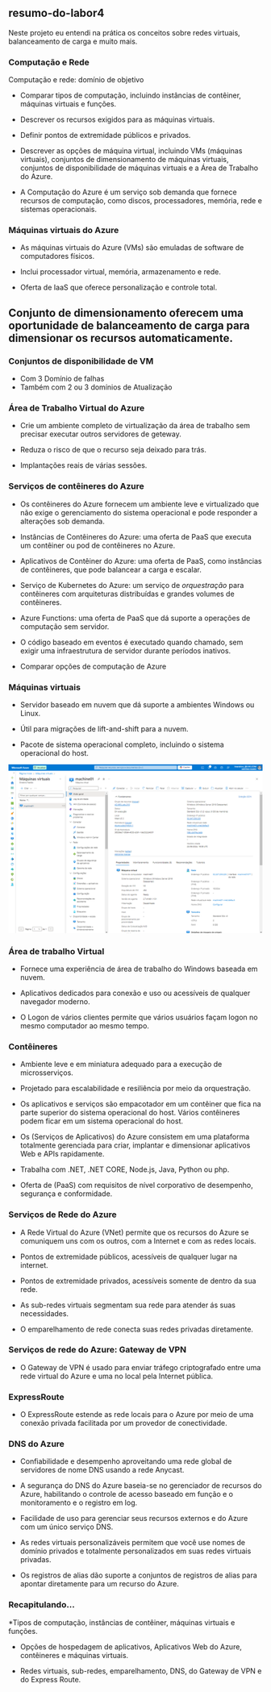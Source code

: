 ## resumo-do-labor4
Neste projeto eu entendi na prática os conceitos sobre redes virtuais, balanceamento de carga e muito mais.

### Computação e Rede

Computação e rede: domínio de objetivo

* Comparar tipos de computação, incluindo instâncias de contêiner, máquinas virtuais
e funções.

* Descrever os recursos exigidos para as máquinas virtuais.

* Definir pontos de extremidade públicos e privados.

* Descrever as opções de máquina virtual, incluindo VMs (máquinas virtuais), conjuntos de dimensionamento de máquinas virtuais, conjuntos de disponibilidade de máquinas virtuais e a Área de Trabalho do Azure.

* A Computação do Azure é um serviço sob demanda que fornece recursos de computação, como discos, processadores, memória, rede e sistemas operacionais.

### Máquinas virtuais do Azure

* As máquinas virtuais do Azure (VMs) são emuladas de software de computadores físicos.

* Inclui processador virtual, memória, armazenamento e rede.

* Oferta de IaaS que oferece personalização e controle total.

## Conjunto de dimensionamento oferecem uma oportunidade de balanceamento de carga para dimensionar os recursos automaticamente.

### Conjuntos de disponibilidade de VM 
 
* Com 3 Domínio de falhas 
* Também com 2 ou 3 domínios de Atualização

### Área de Trabalho Virtual do Azure

* Crie um ambiente completo de virtualização da área de trabalho sem precisar executar outros servidores de geteway.

* Reduza o risco de que o recurso seja deixado para trás.

* Implantações reais de várias sessões.

### Serviços de contêineres do Azure

* Os contêineres do Azure fornecem um ambiente leve e virtualizado que não exige o gerenciamento do sistema operacional e pode responder a alterações sob demanda.

* Instâncias de Contêineres do Azure: uma oferta de PaaS que executa um contêiner ou pod de contêineres no Azure. 

* Aplicativos de Contêiner do Azure: uma oferta de PaaS, como instâncias de contêineres, que pode balancear a carga e escalar. 

* Serviço de Kubernetes do Azure: um serviço de *orquestração* para contêineres com arquiteturas distribuídas e grandes volumes de contêineres.

* Azure Functions: uma oferta de PaaS que dá suporte a operações de computação sem servidor.

* O código baseado em eventos é executado quando chamado, sem exigir uma infraestrutura de servidor durante períodos inativos.

* Comparar opções de computação de Azure

### Máquinas virtuais 
 
* Servidor baseado em nuvem que dá suporte a ambientes Windows ou Linux.

* Útil para migrações de lift-and-shift para a nuvem.

* Pacote de sistema operacional completo, incluindo o sistema operacional do host.

![Imagem do Portal AZURE](vm.png)

### Área de trabalho Virtual

* Fornece uma experiência de área de trabalho do Windows baseada em nuvem.

* Aplicativos dedicados para conexão e uso ou acessíveis de qualquer navegador moderno.

* O Logon de vários clientes permite que vários usuários façam logon no mesmo computador ao mesmo tempo.

### Contêineres 

* Ambiente leve e em miniatura adequado para a execução de microsserviços.

* Projetado para escalabilidade e resiliência por meio da orquestração.

* Os aplicativos e serviços são empacotador em um contêiner que fica na parte superior do sistema operacional do host. Vários contêineres podem ficar em um sistema operacional do host.

* Os (Serviços de Aplicativos) do Azure consistem em uma plataforma totalmente gerenciada para criar, implantar e dimensionar aplicativos Web e APIs rapidamente.

* Trabalha com .NET, .NET CORE, Node.js, Java, Python ou php. 

* Oferta de (PaaS) com requisitos de nível corporativo de desempenho, segurança e conformidade.

### Serviços de Rede do Azure

* A Rede Virtual do Azure (VNet) permite que os recursos do Azure se comuniquem uns com os outros, com a Internet e com as redes locais. 

* Pontos de extremidade públicos, acessíveis de qualquer lugar na internet.

* Pontos de extremidade privados, acessíveis somente de dentro da sua rede.

* As sub-redes virtuais segmentam sua rede para atender ás suas necessidades. 

* O emparelhamento de rede conecta suas redes privadas diretamente.

### Serviços de rede do Azure: Gateway de VPN

* O Gateway de VPN é usado para enviar tráfego criptografado entre uma rede virtual do Azure e uma no local pela Internet pública.

### ExpressRoute

* O ExpressRoute estende as rede locais para o Azure por meio de uma conexão privada facilitada por um provedor de conectividade.


### DNS do Azure

* Confiabilidade e desempenho aproveitando uma rede global de servidores de nome DNS usando a rede Anycast.

* A segurança do DNS do Azure baseia-se no gerenciador de recursos do Azure, habilitando o controle de acesso baseado em função e o monitoramento e o registro em log.

* Facilidade de uso para gerenciar seus recursos externos e do Azure com um único serviço DNS.

* As redes virtuais personalizáveis permitem que você use nomes de domínio privados e totalmente personalizados em suas redes virtuais privadas.

* Os registros de alias dão suporte a conjuntos de registros de alias para apontar diretamente para um recurso do Azure.

### Recapitulando... 

*Tipos de computação, instâncias de contêiner, máquinas virtuais e funções.

* Opções de hospedagem de aplicativos, Aplicativos Web do Azure, contêineres e máquinas virtuais.

* Redes virtuais, sub-redes, emparelhamento, DNS, do Gateway de VPN e do Express Route.

